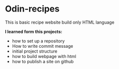 # Odin-recipes

This is basic recipe website build only HTML language

__I learned form this projects:__

- how to set up a repository
- How to write commit message
- initial project structure
- how to build webpage with html
- how to publish a site on github
